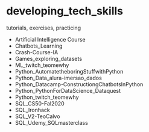 # developing_tech_skills
tutorials, exercises, practicing

- Artificial Intelligence Course
- Chatbots_Learning
- Crash-Course-IA
- Games_exploring_datasets
- ML_twitch_teomewhy
- Python_AutomatetheboringStuffwithPython
- Python_Data_alura-imersao_dados
- Python_Datacamp-ConstructiongChatbotsInPython
- Python_PythonForDataScience_Dataquest
- Python_twitch_teomewhy
- SQL_CS50-Fal2020
- SQL_Ironhack
- SQL_V2-TeoCalvo
- SQL_Udemy_SQLmasterclass
